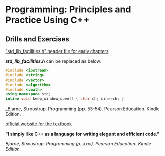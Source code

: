 # Programming: Principles and Practice Using C++

## Drills and Exercises

["std_lib_facilities.h" header file for early chapters](https://www.stroustrup.com/Programming/std_lib_facilities.h)

**_std_lib_facilities.h_** can be replaced as below:

```cpp
#include <iostream>
#include <string>
#include <vector>
#include <algorithm>
#include <cmath>
using namespace std;
inline void keep_window_open() { char ch; cin>>ch; }
```

_Bjarne, Stroustrup. Programming (pp. 53-54). Pearson Education. Kindle Edition. _

[official website for the textbook](https://www.stroustrup.com/programming.html)

**"I simply like C++ as a language for writing elegant and efficient code."**

_Bjarne, Stroustrup. Programming (p. xxvi). Pearson Education. Kindle Edition._
